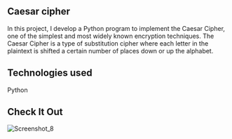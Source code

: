 ## Caesar cipher ##

In this project, I develop a Python program to implement the Caesar Cipher, one of the simplest and most widely known encryption techniques. The Caesar Cipher is a type of substitution cipher where each letter in the plaintext is shifted a certain number of places down or up the alphabet.


## Technologies used ##

Python


## Check It Out ##
![Screenshot_8](https://github.com/user-attachments/assets/3ad8d097-0dfd-4ca7-a669-4ccff7d6d3ec)
